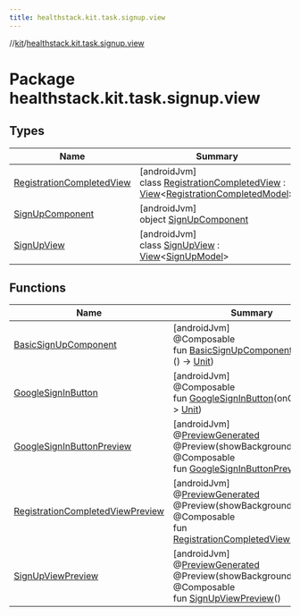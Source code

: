 ```yaml
---
title: healthstack.kit.task.signup.view
---
```

//[kit](../../index.html)/[healthstack.kit.task.signup.view](index.html)



# Package healthstack.kit.task.signup.view



## Types


| Name | Summary |
|---|---|
| [RegistrationCompletedView](-registration-completed-view/index.html) | [androidJvm]<br>class [RegistrationCompletedView](-registration-completed-view/index.html) : [View](../healthstack.kit.task.base/-view/index.html)&lt;[RegistrationCompletedModel](../healthstack.kit.task.signup.model/-registration-completed-model/index.html)&gt; |
| [SignUpComponent](-sign-up-component/index.html) | [androidJvm]<br>object [SignUpComponent](-sign-up-component/index.html) |
| [SignUpView](-sign-up-view/index.html) | [androidJvm]<br>class [SignUpView](-sign-up-view/index.html) : [View](../healthstack.kit.task.base/-view/index.html)&lt;[SignUpModel](../healthstack.kit.task.signup.model/-sign-up-model/index.html)&gt; |


## Functions


| Name | Summary |
|---|---|
| [BasicSignUpComponent](-basic-sign-up-component.html) | [androidJvm]<br>@Composable<br>fun [BasicSignUpComponent](-basic-sign-up-component.html)(onClick: () -&gt; [Unit](https://kotlinlang.org/api/latest/jvm/stdlib/kotlin/-unit/index.html)) |
| [GoogleSignInButton](-google-sign-in-button.html) | [androidJvm]<br>@Composable<br>fun [GoogleSignInButton](-google-sign-in-button.html)(onClick: () -&gt; [Unit](https://kotlinlang.org/api/latest/jvm/stdlib/kotlin/-unit/index.html)) |
| [GoogleSignInButtonPreview](-google-sign-in-button-preview.html) | [androidJvm]<br>@[PreviewGenerated](../healthstack.kit.annotation/-preview-generated/index.html)<br>@Preview(showBackground = true)<br>@Composable<br>fun [GoogleSignInButtonPreview](-google-sign-in-button-preview.html)() |
| [RegistrationCompletedViewPreview](-registration-completed-view-preview.html) | [androidJvm]<br>@[PreviewGenerated](../healthstack.kit.annotation/-preview-generated/index.html)<br>@Preview(showBackground = true)<br>@Composable<br>fun [RegistrationCompletedViewPreview](-registration-completed-view-preview.html)() |
| [SignUpViewPreview](-sign-up-view-preview.html) | [androidJvm]<br>@[PreviewGenerated](../healthstack.kit.annotation/-preview-generated/index.html)<br>@Preview(showBackground = true)<br>@Composable<br>fun [SignUpViewPreview](-sign-up-view-preview.html)() |

